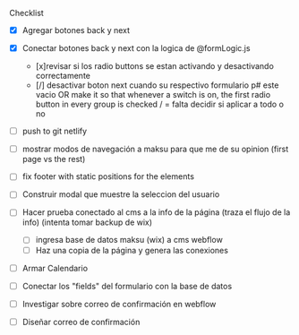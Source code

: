Checklist

- [x] Agregar botones back y next
- [x] Conectar botones back y next con la logica de @formLogic.js

  - [x]revisar si los radio buttons se estan activando y desactivando correctamente
  - [/] desactivar boton next cuando su respectivo formulario p# este vacio OR make it so that whenever a switch is on, the first radio button in every group is checked
    / = falta decidir si aplicar a todo o no

- [ ] push to git netlify
- [ ] mostrar modos de navegación a maksu para que me de su opinion (first page vs the rest)
- [ ] fix footer with static positions for the elements
- [ ] Construir modal que muestre la seleccion del usuario
- [ ] Hacer prueba conectado al cms a la info de la página (traza el flujo de la info) (intenta tomar backup de wix)
  - [ ] ingresa base de datos maksu (wix) a cms webflow
  - [ ] Haz una copia de la página y genera las conexiones
- [ ] Armar Calendario
- [ ] Conectar los "fields" del formulario con la base de datos
- [ ] Investigar sobre correo de confirmación en webflow
- [ ] Diseñar correo de confirmación
